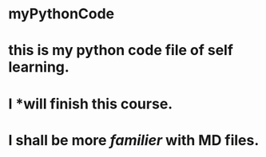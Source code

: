 # myPythonCode
# this is my python code file of self learning.
# I *will finish this course.
# I shall be more _familier_ with MD files.
